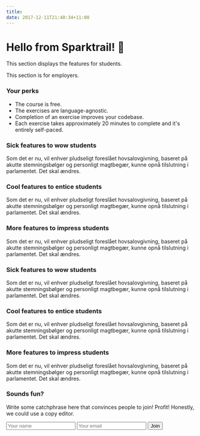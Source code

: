 ```yaml
---
title:
date: 2017-12-11T21:40:34+11:00
---
```


<main>
  <div class="container">
    <h1 class="f-headline lh-title fw4 tc">Hello from Sparktrail! 👋</h1>
    <section class="features fl w-100 pa2">
      <div class="student fl w-50 pa2">
        <p>This section displays the features for students.</p>
      </div>
      <div class="employers fl w-50 pa2">
        <p>This section is for employers.</p>
      </div>
    </section>
  </div>
  <section class="perks-bg">
    <div class="container perks">
      <h3>Your perks</h3>
      <ul>
        <li class="li-perk">The course is free.</li>
        <li class="li-perk">The exercises are language-agnostic.</li>
        <li class="li-perk">Completion of an exercise improves your codebase.</li>
        <li class="li-perk">Each exercise takes approximately 20 minutes to complete and it's entirely self-paced.</li>
      </ul>
    </div>
  </section>
  <section class="features-bg">
    <div class="container">
      <div class="features">
        <div class="features-col">
          <h3 class="features-heading">Sick features to wow students</h3>
          <p>Som det er nu, vil enhver pludseligt foreslået hovsalovgivning, baseret på akutte stemningsbølger og personligt magtbegær, kunne opnå tilslutning i parlamentet. Det skal ændres.</p>
        </div>
        <div class="features-col">
          <h3 class="features-heading">Cool features to entice students</h3>
          <p>Som det er nu, vil enhver pludseligt foreslået hovsalovgivning, baseret på akutte stemningsbølger og personligt magtbegær, kunne opnå tilslutning i parlamentet. Det skal ændres.</p>
        </div>
        <div class="features-col">
          <h3 class="features-heading">More features to impress students</h3>
          <p>Som det er nu, vil enhver pludseligt foreslået hovsalovgivning, baseret på akutte stemningsbølger og personligt magtbegær, kunne opnå tilslutning i parlamentet. Det skal ændres.</p>
        </div>
      </div>
      <div class="features">
        <div class="features-col btm-row">
          <h3 class="features-heading">Sick features to wow students</h3>
          <p>Som det er nu, vil enhver pludseligt foreslået hovsalovgivning, baseret på akutte stemningsbølger og personligt magtbegær, kunne opnå tilslutning i parlamentet. Det skal ændres.</p>
        </div>
        <div class="features-col btm-row">
          <h3 class="features-heading">Cool features to entice students</h3>
          <p>Som det er nu, vil enhver pludseligt foreslået hovsalovgivning, baseret på akutte stemningsbølger og personligt magtbegær, kunne opnå tilslutning i parlamentet. Det skal ændres.</p>
        </div>
        <div class="features-col btm-row">
          <h3 class="features-heading">More features to impress students</h3>
          <p>Som det er nu, vil enhver pludseligt foreslået hovsalovgivning, baseret på akutte stemningsbølger og personligt magtbegær, kunne opnå tilslutning i parlamentet. Det skal ændres.</p>
        </div>
      </div>
    </div>
  </section>
  <section class="lead-bg">
    <div class="container lead">
      <div class="lead-caption">
        <h3 class="lead-title">Sounds fun?</h3>
        <p>Write some catchphrase here that convinces people to join! Profit! Honestly, we could use a copy editor.</p>
      </div>
      <form class="lead-form" name="membership" action="success" netlify-honeypot="bot-field" netlify>
        <div hidden>
          <label for="bot-field">Claptrap the bot trap</label>
          <input type="text" name="bot-field">
        </div>
        <input class="form-field" type="text" name="name" id="name" placeholder="Your name">
        <input class="form-field" type="email" name="email" id="email" placeholder="Your email">
        <button class="form-btn" type="submit">Join</button>
      </form>
    </div>
  </section>
</main>
